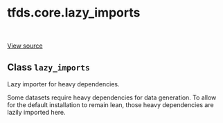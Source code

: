 <div itemscope itemtype="http://developers.google.com/ReferenceObject">
<meta itemprop="name" content="tfds.core.lazy_imports" />
<meta itemprop="path" content="Stable" />
</div>

# tfds.core.lazy_imports

<!-- Insert buttons -->

<table class="tfo-notebook-buttons tfo-api" align="left">
</table>

<a target="_blank" href="https://github.com/tensorflow/datasets/tree/master/tensorflow_datasets/core/lazy_imports_lib.py">View
source</a>

## Class `lazy_imports`

<!-- Start diff -->

Lazy importer for heavy dependencies.

<!-- Placeholder for "Used in" -->

Some datasets require heavy dependencies for data generation. To allow for
the default installation to remain lean, those heavy dependencies are
lazily imported here.

